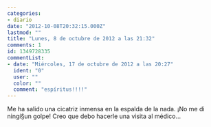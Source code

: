```yaml
---
categories:
- diario
date: "2012-10-08T20:32:15.000Z"
lastmod: ""
title: "Lunes, 8 de octubre de 2012 a las 21:32"
comments: 1
id: 1349728335
commentList:
- date: "Miércoles, 17 de octubre de 2012 a las 20:27"
  ident: "0"
  user: ""
  color: ""
  comment: "espíritus!!!!"
---
```


Me ha salido una cicatriz inmensa en la espalda de la nada. ¡No me di ningí§un golpe! Creo que debo hacerle una visita al médico...